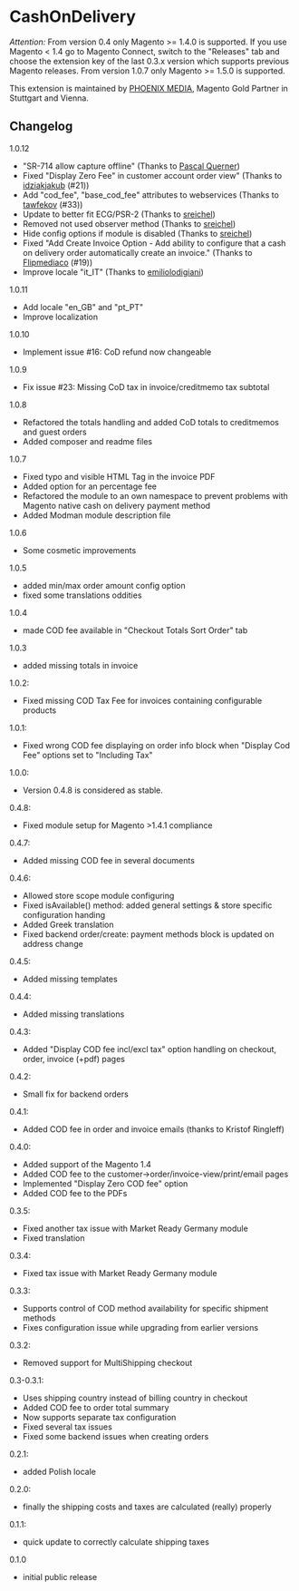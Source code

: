 CashOnDelivery
==============

*Attention:* From version 0.4 only Magento >= 1.4.0 is supported. If you use Magento < 1.4 go to Magento Connect, switch to the "Releases" tab and choose the extension key of the last 0.3.x version which supports previous Magento releases.
From version 1.0.7 only Magento >= 1.5.0 is supported.

This extension is maintained by [PHOENIX MEDIA](http://www.phoenix-media.eu/), Magento Gold Partner in Stuttgart and Vienna.
 

Changelog
---------

1.0.12
- "SR-714 allow capture offline" (Thanks to [Pascal Querner](https://github.com/MSCG/Magento-CashOnDelivery/commit/75475a11d647f8f14c9a4de0654b068f6a9d079a))
- Fixed "Display Zero Fee" in customer account order view" (Thanks to [idziakjakub](https://github.com/macopedia/Magento-CashOnDelivery/commit/ba0f39433f8cbae7cb79cd19a6da0c70d541e1c8) (#21))
- Add "cod_fee", "base_cod_fee" attributes to webservices (Thanks to [tawfekov](https://github.com/tawfekov/Magento-CashOnDelivery/commit/db91efdf110a1b9114e9d9e232925f20d382ae32) (#33))
- Update to better fit ECG/PSR-2 (Thanks to [sreichel](https://github.com/sreichel/Magento-CashOnDelivery/commit/bbaf06d84169675f6f84eba341e593265c9cf235))
- Removed not used observer method (Thanks to [sreichel](https://github.com/sreichel/Magento-CashOnDelivery/commit/89cbd3c2d464e900c1c1ac3e00cbc8f8a09cade7))
- Hide config options if module is disabled (Thanks to [sreichel](https://github.com/sreichel/Magento-CashOnDelivery/commit/a0ba5148f4f368fb4a553e416555ea10d213a0c6))
- Fixed "Add Create Invoice Option - Add ability to configure that a cash on delivery order automatically create an invoice." (Thanks to [Flipmediaco](https://github.com/Flipmediaco/Magento-CashOnDelivery/commit/8ae36cffd3bbab8e61852810c21a3c3a558378b4) (#19))
- Improve locale "it_IT" (Thanks to [emiliolodigiani](https://github.com/emiliolodigiani/Magento-CashOnDelivery/commit/0fe069c8af3645db16c12825c1d06642c580b312))

1.0.11
- Add locale "en_GB" and "pt_PT"
- Improve localization

1.0.10
- Implement issue #16: CoD refund now changeable

1.0.9
- Fix issue #23: Missing CoD tax in invoice/creditmemo tax subtotal

1.0.8
- Refactored the totals handling and added CoD totals to creditmemos and guest orders
- Added composer and readme files

1.0.7
- Fixed typo and visible HTML Tag in the invoice PDF
- Added option for an percentage fee
- Refactored the module to an own namespace to prevent problems with Magento native cash on delivery payment method
- Added Modman module description file

1.0.6
- Some cosmetic improvements

1.0.5
- added min/max order amount config option
- fixed some translations oddities

1.0.4
- made COD fee available in "Checkout Totals Sort Order" tab

1.0.3
- added missing totals in invoice

1.0.2:
- Fixed missing COD Tax Fee for invoices containing configurable products

1.0.1:
- Fixed wrong COD fee displaying on order info block when "Display Cod Fee" options set to "Including Tax"

1.0.0:
- Version 0.4.8 is considered as stable. 

0.4.8:
- Fixed module setup for Magento >1.4.1  compliance 

0.4.7:
- Added missing COD fee in several documents 

0.4.6:
- Allowed store scope module configuring
- Fixed isAvailable() method: added general settings & store specific configuration handing
- Added Greek translation
- Fixed backend order/create: payment methods block is updated on address change

0.4.5:
- Added missing templates 

0.4.4:
- Added missing translations 

0.4.3:
- Added "Display COD fee incl/excl tax" option handling on checkout, order, invoice (+pdf) pages  

0.4.2:
- Small fix for backend orders 

0.4.1:
- Added COD fee in order and invoice emails (thanks to Kristof Ringleff)

0.4.0:
- Added support of the Magento 1.4
- Added COD fee to the customer->order/invoice-view/print/email pages
- Implemented "Display Zero COD fee" option
- Added COD fee to the PDFs

0.3.5:
- Fixed another tax issue with Market Ready Germany module
- Fixed translation

0.3.4:
- Fixed tax issue with Market Ready Germany module

0.3.3:
- Supports control of COD method availability for specific shipment methods
- Fixes configuration issue while upgrading from earlier versions

0.3.2:
- Removed support for MultiShipping checkout

0.3-0.3.1:
- Uses shipping country instead of billing country in checkout
- Added COD fee to order total summary
- Now supports separate tax configuration
- Fixed several tax issues
- Fixed some backend issues when creating orders

0.2.1:
- added Polish locale

0.2.0:
- finally the shipping costs and taxes are calculated (really) properly

0.1.1:
- quick update to correctly calculate shipping taxes

0.1.0
- initial public release
